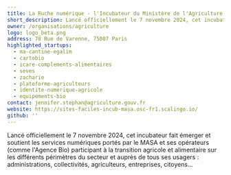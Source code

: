```yaml
---
title: La Ruche numérique - l'Incubateur du Ministère de l'Agriculture et de la Souveraineté alimentaire
short_description: Lancé officiellement le 7 novembre 2024, cet incubateur fait émerger et soutient les services numériques participant à la transition agricole et alimentaire.
owner: /organisations/agriculture
logo: logo_beta.png
address: 78 Rue de Varenne, 75007 Paris
highlighted_startups:
  - ma-cantine-egalim
  - cartobio
  - icare-complements-alimentaires
  - seves
  - zacharie
  - plateforme-agriculteurs
  - identite-numerique-agricole
  - equipements-bio
contact: jennifer.stephan@agriculture.gouv.fr
website: https://sites-faciles-incub-masa.osc-fr1.scalingo.io/
github: ''
---
```

Lancé officiellement le 7 novembre 2024, cet incubateur fait émerger et soutient les services numériques portés par le MASA et ses opérateurs (comme l'Agence Bio) participant à la transition agricole et alimentaire sur les différents périmètres du secteur et auprès de tous ses usagers : administrations, collectivités, agriculteurs, entreprises, citoyens...
